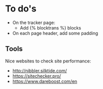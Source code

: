 # To do's

- On the tracker page:
  - Add {% blocktrans %} blocks
- On each page header, add some padding

## Tools

Nice websites to check site performance:

- http://nibbler.silktide.com/
- https://sitechecker.pro/
- https://www.dareboost.com/en

